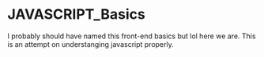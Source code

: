 # JAVASCRIPT_Basics
I probably should have named this front-end basics but lol here we are.
This is an attempt on understanging javascript properly.
